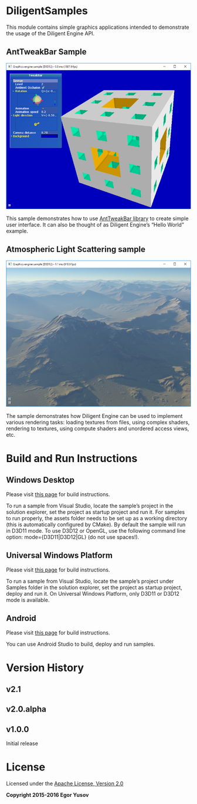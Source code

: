 # DiligentSamples

This module contains simple graphics applications intended to demonstrate the usage of the Diligent Engine API.

## AntTweakBar Sample

![](Samples/AntTweakBar/Screenshot.png)

This sample demonstrates how to use [AntTweakBar library](http://anttweakbar.sourceforge.net/doc) to create simple user interface. 
It can also be thought of as Diligent Engine’s “Hello World” example. 

## Atmospheric Light Scattering sample

![](Samples/Atmosphere/Screenshot.png)

The sample demonstrates how Diligent Engine can be used to implement various rendering tasks: 
loading textures from files, using complex shaders, rendering to textures, using compute shaders 
and unordered access views, etc.

# Build and Run Instructions

## Windows Desktop

Please visit [this page](http://diligentgraphics.com/diligent-engine/getting-started/#Build-Windows) for build instructions.

To run a sample from Visual Studio, locate the sample’s project in the solution explorer, set the project as 
startup project and run it. For samples to run properly, the assets folder needs to be set up as a working directory (this is automatically configured by CMake). By default the sample will run in D3D11 mode. To use D3D12 or OpenGL, use the following command 
line option: mode={D3D11|D3D12|GL} (do not use spaces!).

## Universal Windows Platform

Please visit [this page](http://diligentgraphics.com/diligent-engine/getting-started/#Build-Windows-Store) for build instructions.

To run a sample from Visual Studio, locate the sample’s project under Samples folder in the solution explorer, 
set the project as startup project, deploy and run it. On Universal Windows Platform, only D3D11 or D3D12 mode 
is available.

## Android

Please visit [this page](http://diligentgraphics.com/diligent-engine/getting-started/#Build-Android) for build instructions.

You can use Android Studio to build, deploy and run samples.

# Version History

## v2.1

## v2.0.alpha

## v1.0.0

Initial release

# License

Licensed under the [Apache License, Version 2.0](License.txt)

**Copyright 2015-2016 Egor Yusov**
